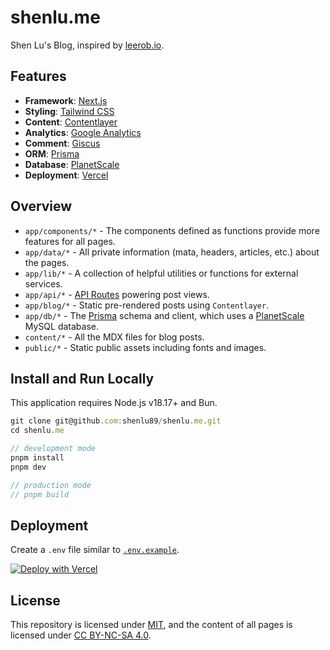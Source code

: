 # shenlu.me

Shen Lu's Blog, inspired by [leerob.io](https://leerob.io/).

## Features

- **Framework**: [Next.js](https://nextjs.org)
- **Styling**: [Tailwind CSS](https://tailwindcss.com)
- **Content**: [Contentlayer](https://contentlayer.dev/)
- **Analytics**: [Google Analytics](https://analytics.google.com/)
- **Comment**: [Giscus](https://giscus.app)
- **ORM**: [Prisma](https://www.prisma.io/)
- **Database**: [PlanetScale](https://planetscale.com/)
- **Deployment**: [Vercel](https://vercel.com)

## Overview

- `app/components/*` - The components defined as functions provide more features for all pages.
- `app/data/*` - All private information (mata, headers, articles, etc.) about the pages.
- `app/lib/*` - A collection of helpful utilities or functions for external services.
- `app/api/*` - [API Routes](https://nextjs.org/docs/app/building-your-application/routing/router-handlers) powering post views.
- `app/blog/*` - Static pre-rendered posts using `Contentlayer`.
- `app/db/*` - The [Prisma](https://www.prisma.io/) schema and client, which uses a [PlanetScale](https://planetscale.com/) MySQL database.
- `content/*` - All the MDX files for blog posts.
- `public/*` - Static public assets including fonts and images.

## Install and Run Locally

This application requires Node.js v18.17+ and Bun.

```js
git clone git@github.com:shenlu89/shenlu.me.git
cd shenlu.me

// development mode
pnpm install
pnpm dev

// production mode
// pnpm build
```

## Deployment

Create a `.env` file similar to [`.env.example`](/.env.example).

[![Deploy with Vercel](https://vercel.com/button)](https://vercel.com/new/clone?repository-url=https://github.com/shenlu89/shenlu.me)

## License

This repository is licensed under [MIT](https://github.com/shenlu89/shenlu89.github.io/blob/main/LICENSE), and the content of all pages is licensed under [CC BY-NC-SA 4.0](http://creativecommons.org/licenses/by-nc-sa/4.0/).
